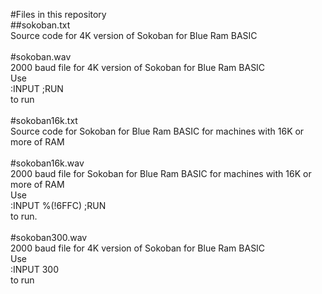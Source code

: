 #Files in this repository
<br>
##sokoban.txt<br>
Source code for 4K version of Sokoban for Blue Ram BASIC<br>
<br>
#sokoban.wav<br>
2000 baud file for 4K version of Sokoban for Blue Ram BASIC<br>
Use<br>
:INPUT ;RUN<br>
to run<br>
<br>
#sokoban16k.txt<br>
Source code for Sokoban for Blue Ram BASIC for machines with 16K or more of RAM<br>
<br>
#sokoban16k.wav<br>
2000 baud file for Sokoban for Blue Ram BASIC for machines with 16K or more of RAM<br>
Use<br>
:INPUT %(!6FFC) ;RUN<br>
to run.<br>
<br>
#sokoban300.wav<br>
2000 baud file for 4K version of Sokoban for Blue Ram BASIC<br>
Use<br>
:INPUT 300<br>
to run<br>

